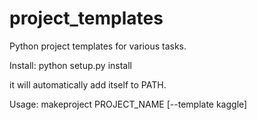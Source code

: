 # project_templates
Python project templates for various tasks. 

Install: 
  python setup.py install
  
  it will automatically add itself to PATH. 

Usage: 
  makeproject PROJECT_NAME [--template kaggle]
